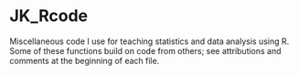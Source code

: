 # JK_Rcode
Miscellaneous code I use for teaching statistics and data analysis using R. Some of these functions build on code from others; see attributions and comments at the beginning of each file.
